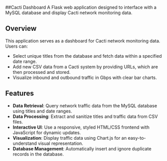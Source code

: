 ##Cacti Dashboard
A Flask web application designed to interface with a MySQL database and display Cacti network monitoring data. 

## Overview
This application serves as a dashboard for Cacti network monitoring data. Users can:
- Select unique titles from the database and fetch data within a specified date range.
- Add new CSV data from a Cacti system by providing URLs, which are then processed and stored.
- Visualize inbound and outbound traffic in Gbps with clear bar charts.

## Features
- **Data Retrieval**: Query network traffic data from the MySQL database using titles and date ranges.
- **Data Processing**: Extract and sanitize titles and traffic data from CSV files.
- **Interactive UI**: Use a responsive, styled HTML/CSS frontend with JavaScript for dynamic updates.
- **Visualization**: Display traffic data using Chart.js for an easy-to-understand visual representation.
- **Database Management**: Automatically insert and ignore duplicate records in the database.

